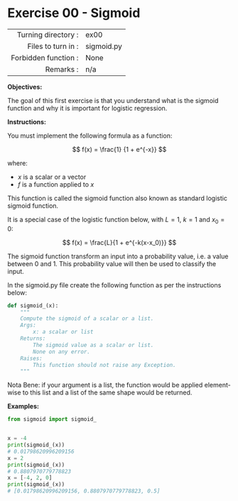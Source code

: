 # Exercise 00 - Sigmoid

|                         |                         |
| -----------------------:| ----------------------- |
|   Turning directory :   |  ex00                   |
|   Files to turn in :    |  sigmoid.py             |
|   Forbidden function :  |  None                   |
|   Remarks :             |  n/a                    |

**Objectives:**

The goal of this first exercise is that you understand what is the sigmoid function and why it is important for logistic regression.

**Instructions:**

You must implement the following formula as a function:  

$$
f(x) = \frac{1} {1 + e^{-x}}
$$

where:  
* $x$ is a scalar or a vector
* $f$ is a function applied to $x$

This function is called the sigmoid function also known as standard logistic sigmoid function.<br>

It is a special case of the logistic function below, with $L = 1$, $k = 1$ and $x_0 = 0$:

$$
f(x) = \frac{L}{1 + e^{-k(x-x_0)}}
$$

The sigmoid function transform an input into a probability value, i.e. a value between 0 and 1.
This probability value will then be used to classify the input.


In the sigmoid.py file create the following function as per the instructions below: 
```python
def sigmoid_(x):
    """
    Compute the sigmoid of a scalar or a list.
    Args:
        x: a scalar or list
    Returns: 
        The sigmoid value as a scalar or list.
        None on any error.
    Raises:
        This function should not raise any Exception.
    """
```

Nota Bene: if your argument is a list, the function would be applied element-wise to this list and a list of the same shape would be returned.
      
**Examples:**
```python
from sigmoid import sigmoid_


x = -4
print(sigmoid_(x))
# 0.01798620996209156
x = 2
print(sigmoid_(x))
# 0.8807970779778823
x = [-4, 2, 0]
print(sigmoid_(x))
# [0.01798620996209156, 0.8807970779778823, 0.5]
```
